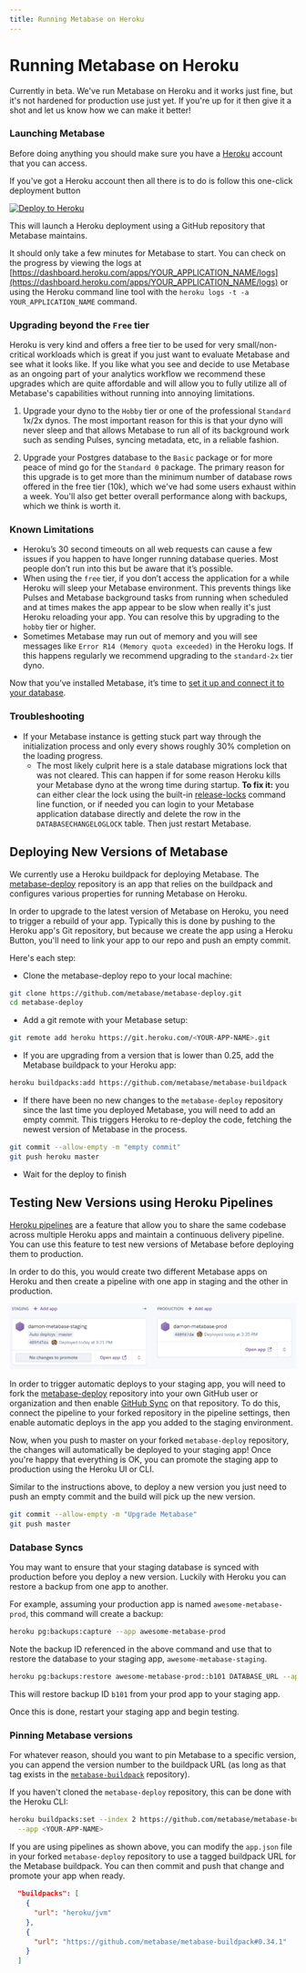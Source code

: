 ```yaml
---
title: Running Metabase on Heroku
---
```


# Running Metabase on Heroku

Currently in beta. We've run Metabase on Heroku and it works just fine, but it's not hardened for production use just yet. If you're up for it then give it a shot and let us know how we can make it better!

### Launching Metabase

Before doing anything you should make sure you have a [Heroku](http://www.heroku.com) account that you can access.

If you've got a Heroku account then all there is to do is follow this one-click deployment button

[![Deploy to Heroku](https://www.herokucdn.com/deploy/button.svg)](https://downloads.metabase.com/launch-heroku.html)

This will launch a Heroku deployment using a GitHub repository that Metabase maintains.

It should only take a few minutes for Metabase to start. You can check on the progress by viewing the logs at [https://dashboard.heroku.com/apps/YOUR_APPLICATION_NAME/logs](https://dashboard.heroku.com/apps/YOUR_APPLICATION_NAME/logs) or using the Heroku command line tool with the `heroku logs -t -a YOUR_APPLICATION_NAME` command.


### Upgrading beyond the `Free` tier

Heroku is very kind and offers a free tier to be used for very small/non-critical workloads which is great if you just want to evaluate Metabase and see what it looks like.  If you like what you see and decide to use Metabase as an ongoing part of your analytics workflow we recommend these upgrades which are quite affordable and will allow you to fully utilize all of Metabase's capabilities without running into annoying limitations.

1. Upgrade your dyno to the `Hobby` tier or one of the professional `Standard` 1x/2x dynos.  The most important reason for this is that your dyno will never sleep and that allows Metabase to run all of its background work such as sending Pulses, syncing metadata, etc, in a reliable fashion.

2. Upgrade your Postgres database to the `Basic` package or for more peace of mind go for the `Standard 0` package.  The primary reason for this upgrade is to get more than the minimum number of database rows offered in the free tier (10k), which we've had some users exhaust within a week.  You'll also get better overall performance along with backups, which we think is worth it.


### Known Limitations

 * Heroku’s 30 second timeouts on all web requests can cause a few issues if you happen to have longer running database queries.  Most people don’t run into this but be aware that it’s possible.
 * When using the `free` tier, if you don’t access the application for a while Heroku will sleep your Metabase environment.  This prevents things like Pulses and Metabase background tasks from running when scheduled and at times makes the app appear to be slow when really it's just Heroku reloading your app.  You can resolve this by upgrading to the `hobby` tier or higher.
 * Sometimes Metabase may run out of memory and you will see messages like `Error R14 (Memory quota exceeded)` in the Heroku logs. If this happens regularly we recommend upgrading to the `standard-2x` tier dyno.

Now that you’ve installed Metabase, it’s time to [set it up and connect it to your database](../setting-up-metabase.md).


### Troubleshooting

* If your Metabase instance is getting stuck part way through the initialization process and only every shows roughly 30% completion on the loading progress.
    * The most likely culprit here is a stale database migrations lock that was not cleared.  This can happen if for some reason Heroku kills your Metabase dyno at the wrong time during startup.  __To fix it:__ you can either clear the lock using the built-in [release-locks](../troubleshooting-guide/loading-from-h2.md) command line function, or if needed you can login to your Metabase application database directly and delete the row in the `DATABASECHANGELOGLOCK` table.  Then just restart Metabase.


## Deploying New Versions of Metabase

We currently use a Heroku buildpack for deploying Metabase. The [metabase-deploy](https://github.com/metabase/metabase-deploy) repository is an app that relies on the buildpack and configures various properties for running Metabase on Heroku.

In order to upgrade to the latest version of Metabase on Heroku, you need to trigger a rebuild of your app. Typically this is done by pushing to the Heroku app's Git repository, but because we create the app using a Heroku Button, you'll need to link your app to our repo and push an empty commit.

Here's each step:

* Clone the metabase-deploy repo to your local machine:

```bash
git clone https://github.com/metabase/metabase-deploy.git
cd metabase-deploy
```

* Add a git remote with your Metabase setup:

```bash
git remote add heroku https://git.heroku.com/<YOUR-APP-NAME>.git
```

* If you are upgrading from a version that is lower than 0.25, add the Metabase buildpack to your Heroku app:

```bash
heroku buildpacks:add https://github.com/metabase/metabase-buildpack
```

* If there have been no new changes to the `metabase-deploy` repository since the last time you deployed Metabase, you will need to add an empty commit. This triggers Heroku to re-deploy the code, fetching the newest version of Metabase in the process.

```bash
git commit --allow-empty -m "empty commit"
git push heroku master
```

* Wait for the deploy to finish

## Testing New Versions using Heroku Pipelines

[Heroku pipelines](https://devcenter.heroku.com/articles/pipelines) are a feature that allow you to share the same codebase across multiple Heroku apps and maintain a continuous delivery pipeline. You can use this feature to test new versions of Metabase before deploying them to production.

In order to do this, you would create two different Metabase apps on Heroku and then create a pipeline with one app in staging and the other in production.

![Heroku Pipeline image](images/HerokuPipeline.png)

In order to trigger automatic deploys to your staging app, you will need to fork the [metabase-deploy](https://github.com/metabase/metabase-deploy) repository into your own GitHub user or organization and then enable [GitHub Sync](https://devcenter.heroku.com/articles/pipelines#github-sync) on that repository. To do this, connect the pipeline to your forked repository in the pipeline settings, then enable automatic deploys in the app you added to the staging environment.

Now, when you push to master on your forked `metabase-deploy` repository, the changes will automatically be deployed to your staging app! Once you're happy that everything is OK, you can promote the staging app to production using the Heroku UI or CLI.

Similar to the instructions above, to deploy a new version you just need to push an empty commit and the build will pick up the new version.

```bash
git commit --allow-empty -m "Upgrade Metabase"
git push master
```

### Database Syncs

You may want to ensure that your staging database is synced with production before you deploy a new version. Luckily with Heroku you can restore a backup from one app to another.

For example, assuming your production app is named `awesome-metabase-prod`, this command will create a backup:

```bash
heroku pg:backups:capture --app awesome-metabase-prod
```

Note the backup ID referenced in the above command and use that to restore the database to your staging app, `awesome-metabase-staging`.

```bash
heroku pg:backups:restore awesome-metabase-prod::b101 DATABASE_URL --app awesome-metabase-staging
```

This will restore backup ID `b101` from your prod app to your staging app.

Once this is done, restart your staging app and begin testing.

### Pinning Metabase versions

For whatever reason, should you want to pin Metabase to a specific version, you can append the version number to the buildpack URL (as long as that tag exists in the [`metabase-buildpack`](https://github.com/metabase/metabase-buildpack) repository).

If you haven't cloned the `metabase-deploy` repository, this can be done with the Heroku CLI:

```bash
heroku buildpacks:set --index 2 https://github.com/metabase/metabase-buildpack#0.34.1 \
  --app <YOUR-APP-NAME>
```

If you are using pipelines as shown above, you can modify the `app.json` file in your forked `metabase-deploy` repository to use a tagged buildpack URL for the Metabase buildpack. You can then commit and push that change and promote your app when ready.

```json
  "buildpacks": [
    {
      "url": "heroku/jvm"
    },
    {
      "url": "https://github.com/metabase/metabase-buildpack#0.34.1"
    }
  ]
```